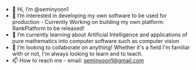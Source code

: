 - 👋 Hi, I’m @seminyoon1
- 👀 I’m interested in developing my own software to be used for production - Currently Working on building my own platform: RankPlatform to be released!
- 🌱 I’m currently learning about Artificial Intelligence and applications of pure mathematics into computer software such as computer vision
- 💞️ I’m looking to collaborate on anything! Whether it's a field I'm familiar with or not, I'm always looking to learn and to teach.
- 📫 How to reach me - email: seminyoon1@gmail.com

<!---
seminyoon1/seminyoon1 is a ✨ special ✨ repository because its `README.md` (this file) appears on your GitHub profile.
You can click the Preview link to take a look at your changes.
--->
